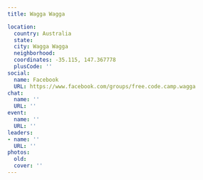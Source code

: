 ```yaml
---
title: Wagga Wagga

location:
  country: Australia
  state: 
  city: Wagga Wagga
  neighborhood: 
  coordinates: -35.115, 147.367778
  plusCode: ''
social:
  name: Facebook
  URL: https://www.facebook.com/groups/free.code.camp.wagga
chat:
  name: ''
  URL: ''
event:
  name: ''
  URL: ''
leaders:
- name: ''
  URL: ''
photos:
  old: 
  cover: ''
---
```


